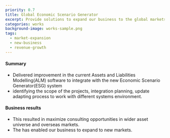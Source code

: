 ```yaml
---
priority: 0.7
title: Global Economic Scenario Generator
excerpt: Provide solutions to expand our business to the global markets
categories: works
background-image: works-sample.png
tags:
  - market-expansion
  - new-business
  - revenue-growth
---
```


#### Summary

- Delivered improvement in the current Assets and Liabilities Modelling(ALM) software to integrate with the new Economic Scenario Generator(ESG) system
- identifying the scope of the projects, integration planning, update adapting process to work with different systems environment. 

#### Business results
- This resulted in maximize consulting opportunities in wider asset universe and overseas markets.
- The has enabled our business to expand to new markets. 